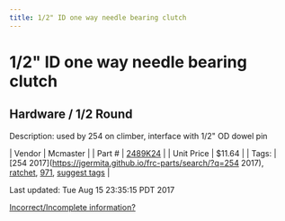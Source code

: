 ```yaml
---
title: 1/2" ID one way needle bearing clutch
---
```


# 1/2" ID one way needle bearing clutch
## Hardware / 1/2 Round
Description: 	used by 254 on climber, interface with 1/2" OD dowel pin 

| Vendor | Mcmaster | 
| Part # | [2489K24](https://www.mcmaster.com/#2489K24) | 
| Unit Price | $11.64 | 
| Tags: | [254 2017](https://jgermita.github.io/frc-parts/search/?q=254 2017), [ratchet](https://jgermita.github.io/frc-parts/search/?q=ratchet), [971](https://jgermita.github.io/frc-parts/search/?q=971), [suggest tags](https://docs.google.com/forms/d/e/1FAIpQLSeWyY8v3RgOty-MyWmh9U0iivNYN_molChYyS-0U-o-kOAv_g/viewform) | 

Last updated: Tue Aug 15 23:35:15 PDT 2017

 [Incorrect/Incomplete information?](https://docs.google.com/forms/d/e/1FAIpQLSeWyY8v3RgOty-MyWmh9U0iivNYN_molChYyS-0U-o-kOAv_g/viewform)